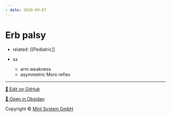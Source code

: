 ```yaml
---
- date: 2020-09-07
---
```


# Erb palsy

- related: [[Pediatric]]

- sx
	- arm weakness
	- asymmetric Moro reflex


<hr>

[📝 Edit on GitHub](https://github.com/Mint-System/Knowledge/blob/master/Erb%20palsy.md)

[📂 Open in Obsidan](obsidian://open?vault=Knowledge%20Mint%20System&file=Erb%20palsy.md ':target=_self')

<footer>Copyright © <a href="https://www.mint-system.ch/">Mint System GmbH</a></footer>